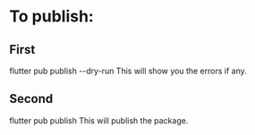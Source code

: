 # To publish:

## First

flutter pub publish --dry-run
This will show you the errors if any.

## Second

flutter pub publish
This will publish the package.
